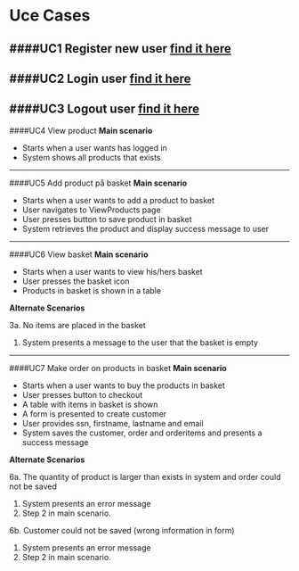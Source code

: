 # Uce Cases

####UC1 Register new user [find it here](https://github.com/dntoll/1DV608/blob/master/Assignments/Assignment_4/UC4.md)
---------------
####UC2 Login user [find it here](https://github.com/dntoll/1DV608/blob/master/Assignments/Assignment_2/Assignment2_Use_Cases.md)
---------------
####UC3 Logout user [find it here](https://github.com/dntoll/1DV608/blob/master/Assignments/Assignment_2/Assignment2_Use_Cases.md)
---------------

####UC4 View product
**Main scenario**

* Starts when a user wants has logged in
* System shows all products that exists

---------------

####UC5 Add product på basket
**Main scenario**

* Starts when a user wants to add a product to basket
* User navigates to ViewProducts page
* User presses button to save product in basket
* System retrieves the product and display success message to user

---------------

####UC6 View basket
**Main scenario**

* Starts when a user wants to view his/hers basket
* User presses the basket icon
* Products in basket is shown in a table

**Alternate Scenarios**

3a. No items are placed in the basket

1. System presents a message to the user that the basket is empty
 
---------------

####UC7 Make order on products in basket
**Main scenario**

* Starts when a user wants to buy the products in basket
* User presses button to checkout
* A table with items in basket is shown
* A form is presented to create customer
* User provides ssn, firstname, lastname and email
* System saves the customer, order and orderitems and presents a success message

**Alternate Scenarios**

6a. The quantity of product is larger than exists in system and order could not be saved

1. System presents an error message
2. Step 2 in main scenario.


6b. Customer could not be saved (wrong information in form)

1. System presents an error message
2. Step 2 in main scenario.

